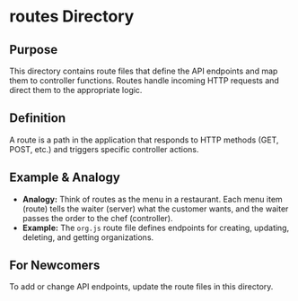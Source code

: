 # routes Directory

## Purpose
This directory contains route files that define the API endpoints and map them to controller functions. Routes handle incoming HTTP requests and direct them to the appropriate logic.

## Definition
A route is a path in the application that responds to HTTP methods (GET, POST, etc.) and triggers specific controller actions.

## Example & Analogy
- **Analogy:** Think of routes as the menu in a restaurant. Each menu item (route) tells the waiter (server) what the customer wants, and the waiter passes the order to the chef (controller).
- **Example:** The `org.js` route file defines endpoints for creating, updating, deleting, and getting organizations.

## For Newcomers
To add or change API endpoints, update the route files in this directory.
